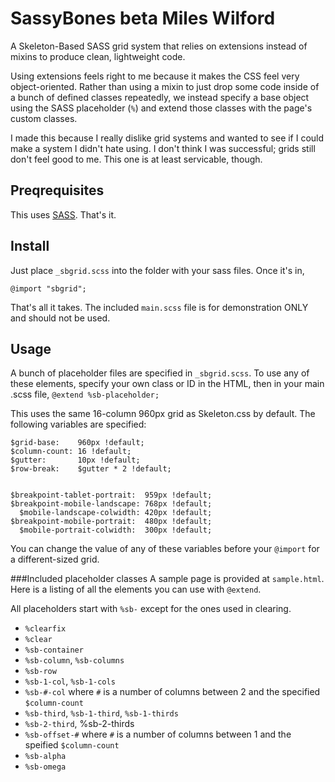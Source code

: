 SassyBones beta
Miles Wilford
==========

A Skeleton-Based SASS grid system that relies on extensions instead of mixins to produce clean, lightweight code.

Using extensions feels right to me because it makes the CSS feel very object-oriented.  Rather than
using a mixin to just drop some code inside of a bunch of defined classes repeatedly, we instead specify a base
object using the SASS placeholder (`%`) and extend those classes with the page's custom classes.

I made this because I really dislike grid systems and wanted to see if I could make a system I didn't hate using.
I don't think I was successful; grids still don't feel good to me.  This one is at least servicable, though.

Preqrequisites
-----------
This uses [SASS](http://sass-lang.com/).  That's it.

Install
----------------------
Just place `_sbgrid.scss` into the folder with your sass files.  Once it's in,

    @import "sbgrid";

That's all it takes.  The included `main.scss` file is for demonstration ONLY and should not be used.

Usage
--------------------
A bunch of placeholder files are specified in `_sbgrid.scss`.  To use any of these elements,
specify your own class or ID in the HTML, then in your main .scss file, `@extend %sb-placeholder;`

This uses the same 16-column 960px grid as Skeleton.css by default.  The following variables are specified:

    $grid-base:    960px !default;
    $column-count: 16 !default;
    $gutter:       10px !default;
    $row-break:    $gutter * 2 !default;


    $breakpoint-tablet-portrait:  959px !default;
    $breakpoint-mobile-landscape: 768px !default;
      $mobile-landscape-colwidth: 420px !default;
    $breakpoint-mobile-portrait:  480px !default;
      $mobile-portrait-colwidth:  300px !default;

You can change the value of any of these variables before your `@import` for a different-sized grid.

###Included placeholder classes
A sample page is provided at `sample.html`.  Here is a listing of all the elements you can use with `@extend`.

All placeholders start with `%sb-` except for the ones used in clearing.

* `%clearfix`
* `%clear`
* `%sb-container`
* `%sb-column`, `%sb-columns`
* `%sb-row`
* `%sb-1-col`, `%sb-1-cols`
* `%sb-#-col` where `#` is a number of columns between 2 and the specified `$column-count`
* `%sb-third`, `%sb-1-third`, `%sb-1-thirds`
* `%sb-2-third`, %sb-2-thirds
* `%sb-offset-#` where `#` is a number of columns between 1 and the speified `$column-count`
* `%sb-alpha`
* `%sb-omega`